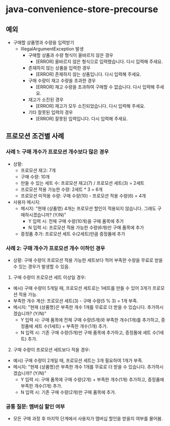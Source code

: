 # java-convenience-store-precourse

## 예외
- 구매할 상품명과 수량을 입력받기
  - IllegalArgumentException 발생 
    - 구매할 상품과 수량 형식이 올바르지 않은 경우
      - [ERROR] 올바르지 않은 형식으로 입력했습니다. 다시 입력해 주세요.
    - 존재하지 않는 상품을 입력한 경우
      - [ERROR] 존재하지 않는 상품입니다. 다시 입력해 주세요.
    - 구매 수량이 재고 수량을 초과한 경우
      - [ERROR] 재고 수량을 초과하여 구매할 수 없습니다. 다시 입력해 주세요.
    - 재고가 소진된 경우
      - [ERROR] 재고가 모두 소진되었습니다. 다시 입력해 주세요.
    - 기타 잘못된 입력의 경우
      - [ERROR] 잘못된 입력입니다. 다시 입력해 주세요.

## 프로모션 조건별 사례
### 사례 1: 구매 개수가 프로모션 개수보다 많은 경우
- 상황:
  - 프로모션 재고: 7개
  - 구매 수량: 10개
  - 만들 수 있는 세트 수: 프로모션 재고(7) / 프로모션 세트(3) = 2세트
  - 프로모션 적용 가능한 수량: 2세트 * 3 = 6개
  - 프로모션 미적용 수량: 구매 수량(10) - 프로모션 적용 수량(6) = 4개
- 사용자 메시지:
  - 메시지: "현재 {상품명} 4개는 프로모션 할인이 적용되지 않습니다. 그래도 구매하시겠습니까? (Y/N)"
    - Y 입력 시: 전체 구매 수량(10개)을 구매 품목에 추가
    - N 입력 시: 프로모션 적용 가능한 수량(6개)만 구매 품목에 추가
  - 증정품 추가: 프로모션 세트 수(2세트)만큼 증정품에 추가
 

### 사례 2: 구매 개수가 프로모션 개수 이하인 경우
- 상황: 구매 수량이 프로모션 적용 가능한 세트보다 적어 부족한 수량을 무료로 받을 수 있는 경우가 발생할 수 있음.
1. 구매 수량이 프로모션 세트 이상일 경우:
  - 예시) 구매 수량이 5개일 때, 프로모션 세트로는 1세트를 만들 수 있어 3개가 프로모션 적용 가능.
  - 부족한 개수 계산: 프로모션 세트(3) - 구매 수량(5 % 3) = 1개 부족.
  - 메시지: "현재 {상품명}은 부족한 개수 1개를 무료로 더 받을 수 있습니다. 추가하시겠습니까? (Y/N)"
    - Y 입력 시: 구매 품목에 전체 구매 수량(5개)와 부족한 개수(1개)를 추가하고, 증정품에 세트 수(1세트) + 부족한 개수(1개) 추가.
    - N 입력 시: 기존 구매 수량(5개)만 구매 품목에 추가하고, 증정품에 세트 수(1세트) 추가.
2. 구매 수량이 프로모션 세트보다 적을 경우:
  - 예시) 구매 수량이 2개일 때, 프로모션 세트는 3개 필요하여 1개가 부족.
  - 메시지: "현재 {상품명}은 부족한 개수 1개를 무료로 더 받을 수 있습니다. 추가하시겠습니까? (Y/N)"
    - Y 입력 시: 구매 품목에 구매 수량(2개) + 부족한 개수(1개) 추가하고, 증정품에 부족한 개수(1개) 추가.
    - N 입력 시: 기존 구매 수량(2개)만 구매 품목에 추가.
### 공통 질문: 멤버십 할인 여부
- 모든 구매 과정 후 마지막 단계에서 사용자가 멤버십 할인을 받을지 여부를 물어봄.
